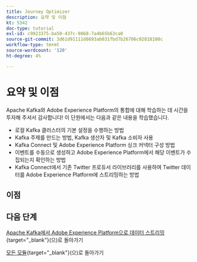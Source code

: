 ```yaml
---
title: Journey Optimizer
description: 요약 및 이점
kt: 5342
doc-type: tutorial
exl-id: c9923375-ba50-437c-9868-7a4b65b63ca0
source-git-commit: 3d61d91111d8693ab031fbd7b26706c02818108c
workflow-type: tm+mt
source-wordcount: '120'
ht-degree: 4%

---
```


# 요약 및 이점

Apache Kafka와 Adobe Experience Platform의 통합에 대해 학습하는 데 시간을 투자해 주셔서 감사합니다!
이 단원에서는 다음과 같은 내용을 학습했습니다.

- 로컬 Kafka 클러스터의 기본 설정을 수행하는 방법
- Kafka 주제를 만드는 방법, Kafka 생산자 및 Kafka 소비자 사용
- Kafka Connect 및 Adobe Experience Platform 싱크 커넥터 구성 방법
- 이벤트를 수동으로 생성하고 Adobe Experience Platform에서 해당 이벤트가 수집되는지 확인하는 방법
- Kafka Connect에서 기존 Twitter 프로듀서 라이브러리를 사용하여 Twitter 데이터를 Adobe Experience Platform에 스트리밍하는 방법

## 이점


## 다음 단계

[Apache Kafka에서 Adobe Experience Platform으로 데이터 스트리밍](./aep-apache-kafka.md){target="_blank"}(으)로 돌아가기

[모든 모듈](./../../../../overview.md){target="_blank"}(으)로 돌아가기
